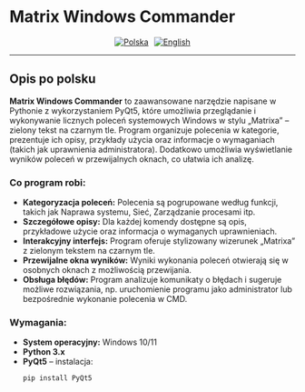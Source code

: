 # Matrix Windows Commander

<div style="display: flex; gap: 10px; justify-content: center;">
  <a href="#opis-po-polsku"><img src="https://upload.wikimedia.org/wikipedia/en/thumb/c/c3/Flag_of_Poland.svg/45px-Flag_of_Poland.svg.png" alt="Polska" title="Polski"></a>
  <a href="#english-description"><img src="https://upload.wikimedia.org/wikipedia/en/thumb/a/a4/Flag_of_the_United_States.svg/45px-Flag_of_the_United_States.svg.png" alt="English" title="English"></a>
</div>

---

## Opis po polsku

**Matrix Windows Commander** to zaawansowane narzędzie napisane w Pythonie z wykorzystaniem PyQt5, które umożliwia przeglądanie i wykonywanie licznych poleceń systemowych Windows w stylu „Matrixa” – zielony tekst na czarnym tle. Program organizuje polecenia w kategorie, prezentuje ich opisy, przykłady użycia oraz informacje o wymaganiach (takich jak uprawnienia administratora). Dodatkowo umożliwia wyświetlanie wyników poleceń w przewijalnych oknach, co ułatwia ich analizę.

### Co program robi:
- **Kategoryzacja poleceń:** Polecenia są pogrupowane według funkcji, takich jak Naprawa systemu, Sieć, Zarządzanie procesami itp.
- **Szczegółowe opisy:** Dla każdej komendy dostępne są opis, przykładowe użycie oraz informacja o wymaganych uprawnieniach.
- **Interakcyjny interfejs:** Program oferuje stylizowany wizerunek „Matrixa” z zielonym tekstem na czarnym tle.
- **Przewijalne okna wyników:** Wyniki wykonania poleceń otwierają się w osobnych oknach z możliwością przewijania.
- **Obsługa błędów:** Program analizuje komunikaty o błędach i sugeruje możliwe rozwiązania, np. uruchomienie programu jako administrator lub bezpośrednie wykonanie polecenia w CMD.

### Wymagania:
- **System operacyjny:** Windows 10/11
- **Python 3.x**
- **PyQt5** – instalacja:
  ```bash
  pip install PyQt5
